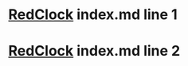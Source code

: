 # [RedClock](https://github.com/CraigeHales/RedClock) index.md line 1
# [RedClock](https://github.com/CraigeHales/RedClock) index.md line 2
